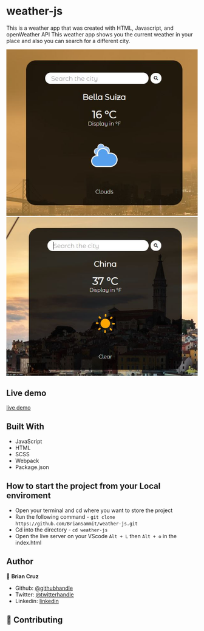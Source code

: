 # weather-js

This is a weather app that was created with HTML, Javascript, and openWeather API
This weather app shows you the current weather in your place and also you can search for a different city.

![screenshot](./screnshots/Capture.JPG)
![screenshot](./screnshots/Capture-1.JPG)

## Live demo

[live demo](https://rawcdn.githack.com/BrianSammit/weather-js/2a489a817d699de5ca19d2194f3be40378e4b293/dist/index.html)

## Built With

- JavaScript
- HTML
- SCSS
- Webpack
- Package.json

## How to start the project from your Local enviroment

- Open your terminal and cd where you want to store the project
- Run the following command - `git clone https://github.com/BrianSammit/weather-js.git`
- Cd into the directory - `cd weather-js`
- Open the live server on your VScode `Alt + L` then `Alt + o` in the index.html

## Author

👤 **Brian Cruz**

- Github: [@githubhandle](https://github.com/BrianSammit)
- Twitter: [@twitterhandle](https://twitter.com/cruzsammit)
- Linkedin: [linkedin](https://www.linkedin.com/in/brian-sammit-cruz-rodriguez-5877551a8/)

## 🤝 Contributing
